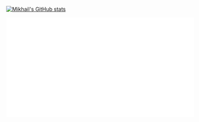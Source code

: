 [![Mikhail's GitHub stats](https://github-readme-stats.vercel.app/api?username=ac130kz)](https://github.com/ac130kz)

<div align="center"><a href="https://github.com/ac130kz?tab=stars"><img alt="Metrics" src="https://github.com/ac130kz/ac130kz/blob/master/github-metrics.svg"></a></div>
